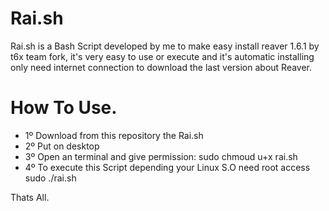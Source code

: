 # Rai.sh

Rai.sh is a Bash Script developed by me to make easy install reaver 1.6.1 by t6x team fork, it's very easy to use or execute and it's automatic installing only need internet connection to download the last version about Reaver.

# How To Use.

- 1º Download from this repository the Rai.sh
- 2º Put on desktop
- 3º Open an terminal and give permission:
        sudo chmoud u+x rai.sh
- 4º To execute this Script depending your Linux S.O need root access
        sudo ./rai.sh

Thats All.
